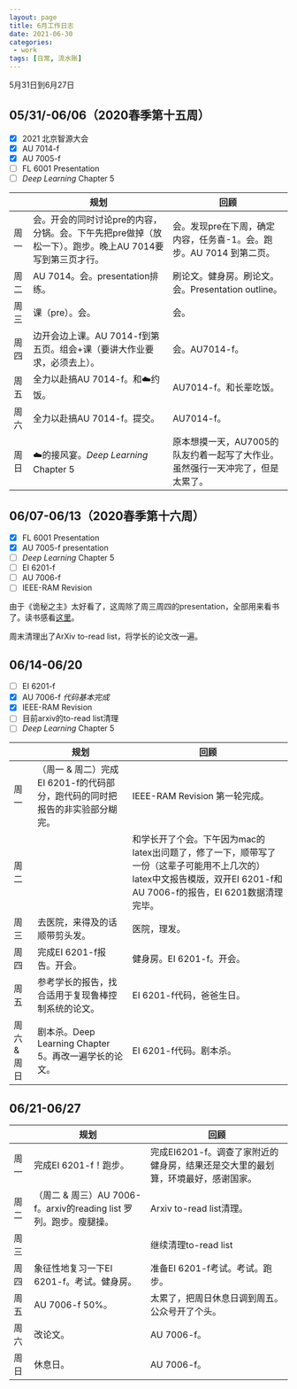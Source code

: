 ```yaml
---
layout: page
title: 6月工作日志
date: 2021-06-30
categories:
 - work
tags: [日常, 流水账]
---
```


5月31日到6月27日

## 05/31/-06/06（2020春季第十五周）

- [x] 2021 北京智源大会
- [x] AU 7014-f
- [x] AU 7005-f
- [ ] FL 6001 Presentation
- [ ] *Deep Learning* Chapter 5

|   | 规划 | 回顾 |
| --- | --- | --- |
| 周一 | 会。开会的同时讨论pre的内容，分锅。会。下午先把pre做掉（放松一下）。跑步。晚上AU 7014要写到第三页才行。 | 会。发现pre在下周，确定内容，任务喜-1。会。跑步。AU 7014 到第二页。 |
| 周二 | AU 7014。会。presentation排练。 | 刷论文。健身房。刷论文。会。Presentation outline。 |
| 周三 | 课（pre）。会。 | 会。 |
| 周四 | 边开会边上课。AU 7014-f到第五页。组会+课（要讲大作业要求，必须去上）。 | 会。AU7014-f。 |
| 周五 | 全力以赴搞AU 7014-f。和☁️约饭。 | AU7014-f。和长辈吃饭。 |
| 周六 | 全力以赴搞AU 7014-f。提交。 | AU7014-f。|
| 周日 | ☁️的接风宴。*Deep Learning* Chapter 5 | 原本想摸一天，AU7005的队友约着一起写了大作业。虽然强行一天冲完了，但是太累了。 |

## 06/07-06/13（2020春季第十六周）

- [x] FL 6001 Presentation
- [x] AU 7005-f presentation
- [ ] *Deep Learning* Chapter 5
- [ ] EI 6201-f
- [ ] AU 7006-f
- [ ] IEEE-RAM Revision

由于《诡秘之主》太好看了，这周除了周三周四的presentation，全部用来看书了。读书感看[这里](https://motacillaalba.github.io/reading/2021/06/11/%E8%AF%A1%E7%A7%98%E4%B9%8B%E4%B8%BB/#)。

周末清理出了ArXiv to-read list，将学长的论文改一遍。

## 06/14-06/20

- [ ] EI 6201-f
- [x] AU 7006-f *代码基本完成*
- [x] IEEE-RAM Revision
- [ ] 目前arxiv的to-read list清理
- [ ] *Deep Learning* Chapter 5

|  | 规划 | 回顾 |
| --- | --- | --- |
| 周一 | （周一 & 周二）完成EI 6201-f的代码部分，跑代码的同时把报告的非实验部分糊完。 | IEEE-RAM Revision 第一轮完成。 |
| 周二 | | 和学长开了个会。下午因为mac的latex出问题了，修了一下，顺带写了一份（这辈子可能用不上几次的）latex中文报告模版，双开EI 6201-f和AU 7006-f的报告，EI 6201数据清理完毕。 |
| 周三 | 去医院，来得及的话顺带剪头发。 | 医院，理发。 |
| 周四 | 完成EI 6201-f报告。开会。 | 健身房。EI 6201-f。开会。 |
| 周五 | 参考学长的报告，找合适用于复现鲁棒控制系统的论文。 | EI 6201-f代码，爸爸生日。 |
| 周六 & 周日 | 剧本杀。Deep Learning Chapter 5。再改一遍学长的论文。 | EI 6201-f代码。剧本杀。 |

## 06/21-06/27

|  | 规划 | 回顾 |
| --- | --- | --- |
| 周一 | 完成EI 6201-f！跑步。 | 完成EI6201-f。调查了家附近的健身房，结果还是交大里的最划算，环境最好，感谢国家。 |
| 周二 | （周二 & 周三）AU 7006-f。arxiv的reading list 罗列。跑步。瘦腿操。 | Arxiv to-read list清理。 |
| 周三 |  | 继续清理to-read list |
| 周四 | 象征性地复习一下EI 6201-f。考试。健身房。 | 准备EI 6201-f考试。考试。跑步。 |
| 周五 | AU 7006-f 50%。 | 太累了，把周日休息日调到周五。公众号开了个头。 |
| 周六 | 改论文。 | AU 7006-f。 |
| 周日 | 休息日。 | AU 7006-f。 |